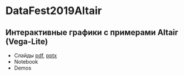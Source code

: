 # DataFest2019Altair
## Интерактивные графики с примерами Altair (Vega-Lite)

* Слайды [pdf](DataFest_2019_Altair_v1.pdf), [pptx](DataFest_2019_Altair_v1.pptx)
* Notebook 
* Demos 